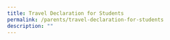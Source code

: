 ```yaml
---
title: Travel Declaration for Students
permalink: /parents/travel-declaration-for-students
description: ""
---
```

